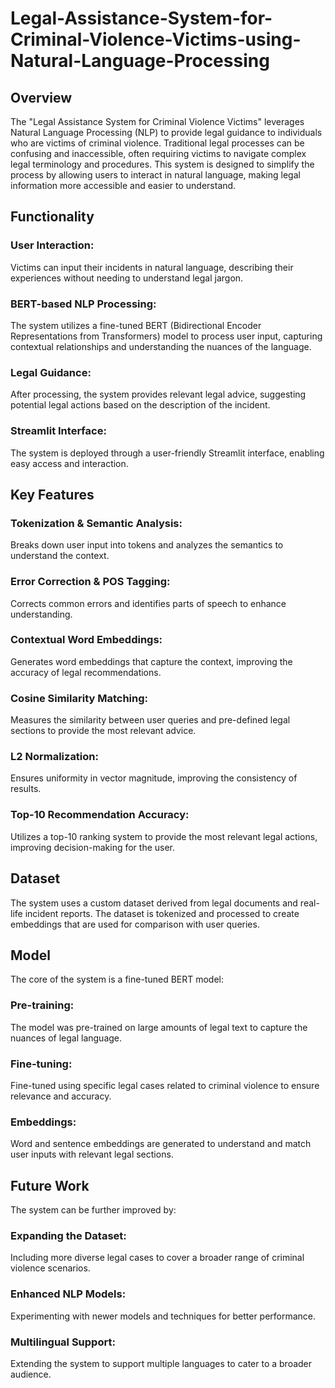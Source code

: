 # Legal-Assistance-System-for-Criminal-Violence-Victims-using-Natural-Language-Processing

## Overview
The "Legal Assistance System for Criminal Violence Victims" leverages Natural Language Processing (NLP) to provide legal guidance to individuals who are victims of criminal violence. Traditional legal processes can be confusing and inaccessible, often requiring victims to navigate complex legal terminology and procedures. This system is designed to simplify the process by allowing users to interact in natural language, making legal information more accessible and easier to understand.

## Functionality

### User Interaction: 
Victims can input their incidents in natural language, describing their experiences without needing to understand legal jargon.
### BERT-based NLP Processing: 
The system utilizes a fine-tuned BERT (Bidirectional Encoder Representations from Transformers) model to process user input, capturing contextual relationships and understanding the nuances of the language.
### Legal Guidance:
After processing, the system provides relevant legal advice, suggesting potential legal actions based on the description of the incident.
### Streamlit Interface: 
The system is deployed through a user-friendly Streamlit interface, enabling easy access and interaction.

## Key Features
### Tokenization & Semantic Analysis: 
Breaks down user input into tokens and analyzes the semantics to understand the context.
### Error Correction & POS Tagging: 
Corrects common errors and identifies parts of speech to enhance understanding.
### Contextual Word Embeddings: 
Generates word embeddings that capture the context, improving the accuracy of legal recommendations.
### Cosine Similarity Matching: 
Measures the similarity between user queries and pre-defined legal sections to provide the most relevant advice.
### L2 Normalization: 
Ensures uniformity in vector magnitude, improving the consistency of results.
### Top-10 Recommendation Accuracy: 
Utilizes a top-10 ranking system to provide the most relevant legal actions, improving decision-making for the user.

## Dataset
The system uses a custom dataset derived from legal documents and real-life incident reports. The dataset is tokenized and processed to create embeddings that are used for comparison with user queries.

## Model
The core of the system is a fine-tuned BERT model:

### Pre-training:
The model was pre-trained on large amounts of legal text to capture the nuances of legal language.
### Fine-tuning:
Fine-tuned using specific legal cases related to criminal violence to ensure relevance and accuracy.
### Embeddings: 
Word and sentence embeddings are generated to understand and match user inputs with relevant legal sections.

## Future Work
The system can be further improved by:

### Expanding the Dataset: 
Including more diverse legal cases to cover a broader range of criminal violence scenarios.
### Enhanced NLP Models: 
Experimenting with newer models and techniques for better performance.
### Multilingual Support: 
Extending the system to support multiple languages to cater to a broader audience.


